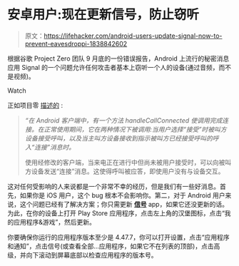 # 安卓用户:现在更新信号，防止窃听

> 原文：<https://lifehacker.com/android-users-update-signal-now-to-prevent-eavesdroppi-1838842602>

根据谷歌 Project Zero 团队 9 月底的一份错误报告，Android 上流行的秘密消息应用 Signal 的一个问题允许任何攻击者基本上窃听一个人的设备(通过音频，而不是视频)。

Watch

正如项目零 [描述的](https://bugs.chromium.org/p/project-zero/issues/detail?id=1943) :

> *“在 Android 客户端中，有一个方法 handleCallConnected 使调用完成连接。在正常使用期间，它在两种情况下被调用:当用户选择“接受”时被叫方设备接受呼叫，以及当主叫方设备接收到指示被叫方已经接受呼叫的呼入“连接”消息时。*
> 
> 使用经修改的客户端，当来电正在进行中但尚未被用户接受时，可以向被叫方设备发送“连接”消息。这使得呼叫被应答，即使用户没有与设备交互。

这对任何受影响的人来说都是一个非常不幸的经历，但是我们有一些好消息。首先，如果你是 iOS 用户，这个 bug 根本不会影响你。第二，对于 Android 用户来说，这个问题已经有了解决方案；你只需更新 [**信号**](https://play.google.com/store/apps/details?id=org.thoughtcrime.securesms&hl=en_US) app，如果它还没更新的话。为此，在你的设备上打开 Play Store 应用程序，点击左上角的汉堡图标，点击“我的应用程序&游戏”，然后更新。

你要确保你运行的应用程序版本至少是 4.47.7，你可以打开设置，点击“应用程序和通知”，点击信号(或查看全部...应用程序，如果它不在列表的顶部)，点击高级，并向下滚动到屏幕底部以检查应用程序的版本号。